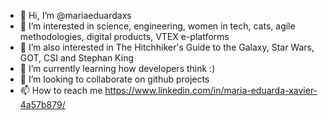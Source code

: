 - 👋 Hi, I’m @mariaeduardaxs
- 👀 I’m interested in science, engineering, women in tech, cats, agile methodologies, digital products, VTEX e-platforms
- 👀 I’m also interested in The Hitchhiker's Guide to the Galaxy, Star Wars, GOT, CSI and Stephan King 
- 🌱 I’m currently learning how developers think :)
- 💞️ I’m looking to collaborate on github projects
- 📫 How to reach me https://www.linkedin.com/in/maria-eduarda-xavier-4a57b879/

<!---
mariaeduardaxs/mariaeduardaxs is a ✨ special ✨ repository because its `README.md` (this file) appears on your GitHub profile.
You can click the Preview link to take a look at your changes.
--->
